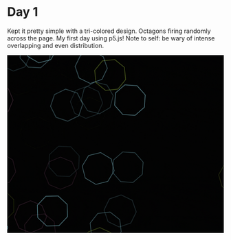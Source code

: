 # Day 1
Kept it pretty simple with a tri-colored design. Octagons firing randomly across the page. My first day using p5.js! Note to self: be wary of intense overlapping and even distribution.

![Octagon sketch](https://raw.githubusercontent.com/raeedahw/daily-sketches/master/src/sketches/day1/octa-gone-wild.gif)
